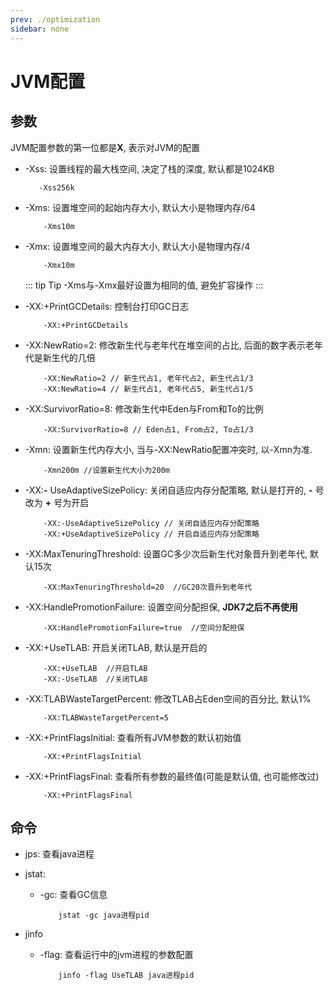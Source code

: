 ```yaml
---
prev: ./optimization
sidebar: none
---
```


# JVM配置

## 参数
JVM配置参数的第一位都是**X**, 表示对JVM的配置


- -Xss: 设置线程的最大栈空间, 决定了栈的深度, 默认都是1024KB

    ```
       -Xss256k 
    ```

- -Xms: 设置堆空间的起始内存大小, 默认大小是物理内存/64

    ```
        -Xms10m
    ```

- -Xmx: 设置堆空间的最大内存大小, 默认大小是物理内存/4

    ```
        -Xmx10m
    ```
    
    ::: tip Tip
     -Xms与-Xmx最好设置为相同的值, 避免扩容操作
    ::: 
    
- -XX:+PrintGCDetails: 控制台打印GC日志

   ```
       -XX:+PrintGCDetails
   ```
   
- -XX:NewRatio=2: 修改新生代与老年代在堆空间的占比, 后面的数字表示老年代是新生代的几倍
   ```
       -XX:NewRatio=2 // 新生代占1, 老年代占2, 新生代占1/3
       -XX:NewRatio=4 // 新生代占1, 老年代占5, 新生代占1/5
   ```
   
- -XX:SurvivorRatio=8: 修改新生代中Eden与From和To的比例
   ```
       -XX:SurvivorRatio=8 // Eden占1, From占2, To占1/3
   ```   

- -Xmn: 设置新生代内存大小, 当与-XX:NewRatio配置冲突时, 以-Xmn为准. 
   ```
       -Xmn200m //设置新生代大小为200m
   ```    
   
- -XX:**-** UseAdaptiveSizePolicy: 关闭自适应内存分配策略, 默认是打开的, **-** 号改为 **+** 号为开启
   ```
       -XX:-UseAdaptiveSizePolicy // 关闭自适应内存分配策略
       -XX:+UseAdaptiveSizePolicy // 开启自适应内存分配策略
   ```   
   
- -XX:MaxTenuringThreshold: 设置GC多少次后新生代对象晋升到老年代, 默认15次
   ```
       -XX:MaxTenuringThreshold=20  //GC20次晋升到老年代
   ```    
   
- -XX:HandlePromotionFailure: 设置空间分配担保, **JDK7之后不再使用**
   ```
       -XX:HandlePromotionFailure=true  //空间分配担保
   ```
   
- -XX:+UseTLAB: 开启关闭TLAB, 默认是开启的
   ```
       -XX:+UseTLAB  //开启TLAB
       -XX:-UseTLAB  //关闭TLAB
   ```  

- -XX:TLABWasteTargetPercent: 修改TLAB占Eden空间的百分比, 默认1%
   ```
       -XX:TLABWasteTargetPercent=5
   ```     
   
- -XX:+PrintFlagsInitial: 查看所有JVM参数的默认初始值
   ```
       -XX:+PrintFlagsInitial
   ```   
- -XX:+PrintFlagsFinal: 查看所有参数的最终值(可能是默认值, 也可能修改过)
   ```
       -XX:+PrintFlagsFinal
   ```               
   

## 命令

- jps: 查看java进程

- jstat:

    -   -gc: 查看GC信息
        ``` 
            jstat -gc java进程pid 
        ```

- jinfo 

    - -flag: 查看运行中的jvm进程的参数配置
        ``` 
            jinfo -flag UseTLAB java进程pid
        ```
